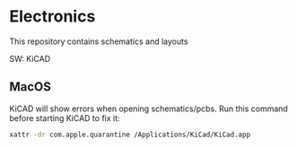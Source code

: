 # Electronics

This repository contains schematics and layouts

SW: KiCAD

## MacOS

KiCAD will show errors when opening schematics/pcbs. Run this command before starting KiCAD to fix it:

```bash
xattr -dr com.apple.quarantine /Applications/KiCad/KiCad.app
```
